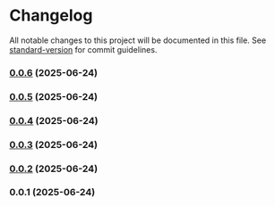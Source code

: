 # Changelog

All notable changes to this project will be documented in this file. See [standard-version](https://github.com/conventional-changelog/standard-version) for commit guidelines.

### [0.0.6](https://github.com/StankoH/bonzobyte-brotli-viewer/compare/v0.0.5...v0.0.6) (2025-06-24)

### [0.0.5](https://github.com/StankoH/bonzobyte-brotli-viewer/compare/v0.0.4...v0.0.5) (2025-06-24)

### [0.0.4](https://github.com/StankoH/bonzobyte-brotli-viewer/compare/v0.0.3...v0.0.4) (2025-06-24)

### [0.0.3](https://github.com/StankoH/bonzobyte-brotli-viewer/compare/v0.0.2...v0.0.3) (2025-06-24)

### [0.0.2](https://github.com/StankoH/bonzobyte-brotli-viewer/compare/v0.0.1...v0.0.2) (2025-06-24)

### 0.0.1 (2025-06-24)
